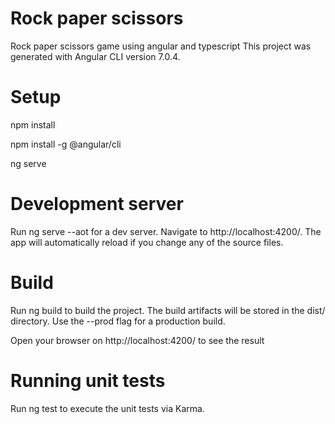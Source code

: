 # Rock paper scissors
Rock paper scissors game using angular and typescript
This project was generated with Angular CLI version 7.0.4.

# Setup
npm install

npm install -g @angular/cli

ng serve

# Development server
Run ng serve --aot for a dev server. Navigate to http://localhost:4200/. The app will automatically reload if you change any of the source files.

# Build
Run ng build to build the project. The build artifacts will be stored in the dist/ directory. Use the --prod flag for a production build.

Open your browser on http://localhost:4200/ to see the result

# Running unit tests
Run ng test to execute the unit tests via Karma.
